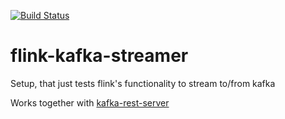 [![Build Status](http://ci.startupboilerplate.com/api/badges/zavalit/flink-kafka-streamer/status.svg)](http://ci.startupboilerplate.com/zavalit/flink-kafka-streamer)

# flink-kafka-streamer

Setup, that just tests flink's functionality to stream to/from kafka


Works together with [kafka-rest-server](https://github.com/zavalit/kafka-rest-server)
